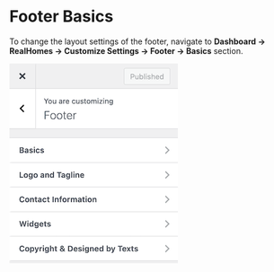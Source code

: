 # Footer Basics

To change the layout settings of the footer, navigate to **Dashboard → RealHomes → Customize Settings → Footer → Basics** section.

![Footer Settings](images/footer/footer-basics-ultra.png)